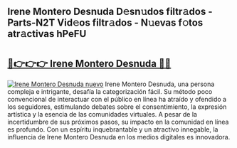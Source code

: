 ## Irene Montero Desnuda D𝚎sn𝚞dos filtr𝚊dos - Parts-N2T Vid𝚎os filtr𝚊dos - N𝚞evas f𝚘tos atr𝚊ctivas hPeFU

# <h2><a href="http://mb8701o.tromn.icu/?c=Irene+Montero+Desnuda">🔗👉👉👉 Irene Montero Desnuda 🔗🔗</a></h2>

[![Irene Montero Desnuda nuevo](https://i.imgur.com/pEAQMta.gif)](http://mb8701o.tromn.icu/?c=Irene+Montero+Desnuda)
Irene Montero Desnuda, una persona compleja e intrigante, desafía la categorización fácil. Su método poco convencional de interactuar con el público en línea ha atraído y ofendido a los seguidores, estimulando debates sobre el consentimiento, la expresión artística y la esencia de las comunidades virtuales. A pesar de la incertidumbre de sus próximos pasos, su impacto en la comunidad en línea es profundo. Con un espíritu inquebrantable y un atractivo innegable, la influencia de Irene Montero Desnuda en los medios digitales es innovadora.
